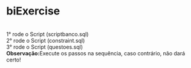# biExercise
</br>1° rode o Script (scriptbanco.sql)
</br>2° rode o Script (constraint.sql)
</br>3° rode o Script (questoes.sql)
</br><b>Observação:</b><span>Execute os passos na sequência, caso contrário, não dará certo!</span>
